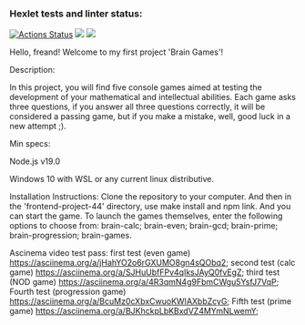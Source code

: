 ### Hexlet tests and linter status:

[![Actions Status](https://github.com/logos722/frontend-project-44/workflows/hexlet-check/badge.svg)](https://github.com/logos722/frontend-project-44/actions)
<a href="https://codeclimate.com/github/logos722/frontend-project-44/maintainability"><img src="https://api.codeclimate.com/v1/badges/af9c4d6793386ed3375c/maintainability" /></a>
<a href="https://codeclimate.com/github/logos722/frontend-project-44/test_coverage"><img src="https://api.codeclimate.com/v1/badges/af9c4d6793386ed3375c/test_coverage" /></a>

Hello, freand! Welcome to my first project 'Brain Games'!

Description:

In this project, you will find five console games aimed at testing the development of your mathematical and intellectual abilities. Each game asks three questions, if you answer all three questions correctly, it will be considered a passing game, but if you make a mistake, well, good luck in a new attempt ;).

Min specs:

Node.js v19.0

Windows 10 with WSL or any current linux distributive.

Installation Instructions:
Clone the repository to your computer. And then in the 'frontend-project-44' directory, use make install and npm link. And you can start the game. To launch the games themselves, enter the following options to choose from: brain-calc; brain-even; brain-gcd; brain-prime; brain-progression; brain-games.

Ascinema video test pass: first test (even game) https://asciinema.org/a/jHahYO2o6rGXUMO8gn4sQObq2; second test (calc game) https://asciinema.org/a/SJHuUbfFPv4qIksJAyQ0fvEgZ; third test (NOD game) https://asciinema.org/a/4R3qmN4g9FbmCWgu5YsfJ7VqP; Fourth test (progression game) https://asciinema.org/a/BcuMz0cXbxCwuoKWIAXbbZcyG; Fifth test (prime game) https://asciinema.org/a/BJKhckpLbKBxdVZ4MYmNLwemY;
